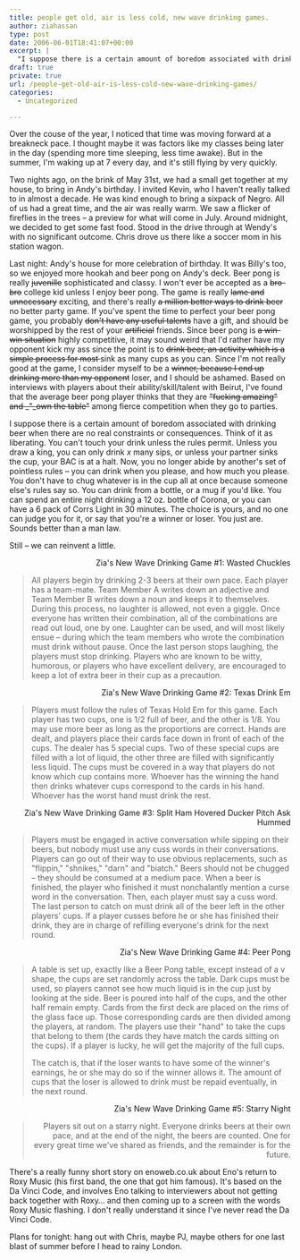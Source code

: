 ```yaml
---
title: people get old, air is less cold, new wave drinking games.
author: ziahassan
type: post
date: 2006-06-01T18:41:07+00:00
excerpt: |
  "I suppose there is a certain amount of boredom associated with drinking beer when there are no real constraints or consequences. Think of it as liberating.  Now, you no longer abide by another's set of pointless rules - you can drink when you please, and how much you please.  No one can judge you for it, or say that you're a winner or loser. You just are."
draft: true
private: true
url: /people-get-old-air-is-less-cold-new-wave-drinking-games/
categories:
  - Uncategorized

---
```

Over the couse of the year, I noticed that time was moving forward at a breakneck pace. I thought maybe it was factors like my classes being later in the day (spending more time sleeping, less time awake). But in the summer, I'm waking up at 7 every day, and it's still flying by very quickly.

Two nights ago, on the brink of May 31st, we had a small get together at my house, to bring in Andy's birthday. I invited Kevin, who I haven't really talked to in almost a decade. He was kind enough to bring a sixpack of Negro. All of us had a great time, and the air was really warm. We saw a flicker of fireflies in the trees &#8211; a preview for what will come in July. Around midnight, we decided to get some fast food. Stood in the drive through at Wendy's with no significant outcome. Chris drove us there like a soccer mom in his station wagon.

Last night: Andy's house for more celebration of birthday. It was Billy's too, so we enjoyed more hookah and beer pong on Andy's deck. Beer pong is really <strike>juvenille</strike> sophisticated and classy. I won't ever be accepted as a <strike>bro-bro</strike> college kid unless I enjoy beer pong. The game is really <strike>lame and unnecessary</strike> exciting, and there's really <strike>a million better ways to drink beer</strike> no better party game. If you've spent the time to perfect your beer pong game, you probably <strike>don't have any useful talents</strike> have a gift, and should be worshipped by the rest of your <strike>artificial</strike> friends. Since beer pong is <strike>a win-win situation</strike> highly competitive, it may sound weird that I'd rather have my opponent kick my ass since the point is to <strike>drink beer, an activity which is a simple process for most </strike> sink as many cups as you can. Since I'm not really good at the game, I consider myself to be a <strike>winner, because I end up drinking more than my opponent</strike> loser, and I should be ashamed. Based on interviews with players about their ability/skill/talent with Beirut, I've found that the average beer pong player thinks that they are <strike>"fucking amazing" and _"_own the table"</strike> among fierce competition when they go to parties.

I suppose there is a certain amount of boredom associated with drinking beer when there are no real constraints or consequences. Think of it as liberating. You can't touch your drink unless the rules permit. Unless you draw a king, you can only drink _x_ many sips, or unless your partner sinks the cup, your BAC is at a halt. Now, you no longer abide by another's set of pointless rules &#8211; you can drink when you please, and how much you please. You don't have to chug whatever is in the cup all at once because someone else's rules say so. You can drink from a bottle, or a mug if you'd like. You can spend an entire night drinking a 12 oz. bottle of Corona, or you can have a 6 pack of Corrs Light in 30 minutes. The choice is yours, and no one can judge you for it, or say that you're a winner or loser. You just are. Sounds better than a man law.

Still &#8211; we can reinvent a little.

<p align="right">
  Zia's New Wave Drinking Game #1: Wasted Chuckles
</p>

> All players begin by drinking 2-3 beers at their own pace. Each player has a team-mate. Team Member A writes down an adjective and Team Member B writes down a noun and keeps it to themselves. During this process, no laughter is allowed, not even a giggle. Once everyone has written their combination, all of the combinations are read out loud, one by one. Laughter can be used, and will most likely ensue &#8211; during which the team members who wrote the combination must drink without pause. Once the last person stops laughing, the players must stop drinking. Players who are known to be witty, humorous, or players who have excellent delivery, are encouraged to keep a lot of extra beer in their cup as a precaution.

<p align="right">
  Zia's New Wave Drinking Game #2: Texas Drink Em
</p>

> Players must follow the rules of Texas Hold Em for this game. Each player has two cups, one is 1/2 full of beer, and the other is 1/8. You may use more beer as long as the proportions are correct. Hands are dealt, and players place their cards face down in front of each of the cups. The dealer has 5 special cups. Two of these special cups are filled with a lot of liquid, the other three are filled with significantly less liquid. The cups must be covered in a way that players do not know which cup contains more. Whoever has the winning the hand then drinks whatever cups correspond to the cards in his hand. Whoever has the worst hand must drink the rest.

<p align="right">
  Zia's New Wave Drinking Game #3: Split Ham Hovered Ducker Pitch Ask Hummed
</p>

> Players must be engaged in active conversation while sipping on their beers, but nobody must use any cuss words in their conversations. Players can go out of their way to use obvious replacements, such as "flippin," "shnikes," "darn" and "biatch." Beers should not be chugged &#8211; they should be consumed at a medium pace. When a beer is finished, the player who finished it must nonchalantly mention a curse word in the conversation. Then, each player must say a cuss word. The last person to catch on must drink all of the beer left in the other players' cups. If a player cusses before he or she has finished their drink, they are in charge of refilling everyone's drink for the next round.

<p align="right">
  Zia's New Wave Drinking Game #4: Peer Pong
</p>

> 
> A table is set up, exactly like a Beer Pong table, except instead of a v shape, the cups are set randomly across the table. Dark cups must be used, so players cannot see how much liquid is in the cup just by looking at the side. Beer is poured into half of the cups, and the other half remain empty. Cards from the first deck are placed on the rims of the glass face up. Those corresponding cards are then divided among the players, at random. The players use their "hand" to take the cups that belong to them (the cards they have match the cards sitting on the cups). If a player is lucky, he will get the majority of the full cups.
> 
> The catch is, that if the loser wants to have some of the winner's earnings, he or she may do so if the winner allows it. The amount of cups that the loser is allowed to drink must be repaid eventually, in the next round.

<p align="right">
  Zia's New Wave Drinking Game #5: Starry Night
</p>

> <p align="right">
>   Players sit out on a starry night. Everyone drinks beers at their own pace, and at the end of the night, the beers are counted. One for every great time we've shared as friends, and the remainder is for the future.
> </p>

There's a really funny short story on enoweb.co.uk about Eno's return to Roxy Music (his first band, the one that got him famous). It's based on the Da Vinci Code, and involves Eno talking to interviewers about not getting back together with Roxy&#8230; and then coming up to a screen with the words Roxy Music flashing. I don't really understand it since I've never read the Da Vinci Code.

Plans for tonight: hang out with Chris, maybe PJ, maybe others for one last blast of summer before I head to rainy London.
